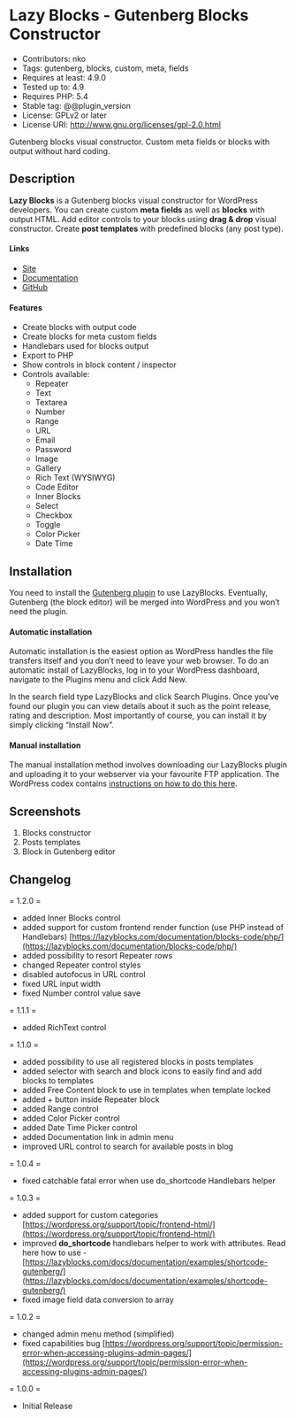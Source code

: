 # Lazy Blocks - Gutenberg Blocks Constructor #
* Contributors: nko
* Tags: gutenberg, blocks, custom, meta, fields
* Requires at least: 4.9.0
* Tested up to: 4.9
* Requires PHP: 5.4
* Stable tag: @@plugin_version
* License: GPLv2 or later
* License URI: http://www.gnu.org/licenses/gpl-2.0.html

Gutenberg blocks visual constructor. Custom meta fields or blocks with output without hard coding.

## Description ##

**Lazy Blocks** is a Gutenberg blocks visual constructor for WordPress developers. You can create custom **meta fields** as well as **blocks** with output HTML. Add editor controls to your blocks using **drag & drop** visual constructor. Create **post templates** with predefined blocks (any post type).

#### Links ####

* [Site](https://lazyblocks.com/)
* [Documentation](https://lazyblocks.com/documentation/getting-started/)
* [GitHub](https://github.com/nk-o/lazy-blocks)

#### Features ####

* Create blocks with output code
* Create blocks for meta custom fields
* Handlebars used for blocks output
* Export to PHP
* Show controls in block content / inspector
* Controls available:
    * Repeater
    * Text
    * Textarea
    * Number
    * Range
    * URL
    * Email
    * Password
    * Image
    * Gallery
    * Rich Text (WYSIWYG)
    * Code Editor
    * Inner Blocks
    * Select
    * Checkbox
    * Toggle
    * Color Picker
    * Date Time

## Installation ##

You need to install the [Gutenberg plugin](https://wordpress.org/plugins/gutenberg/) to use LazyBlocks. Eventually, Gutenberg (the block editor) will be merged into WordPress and you won’t need the plugin.

#### Automatic installation ####

Automatic installation is the easiest option as WordPress handles the file transfers itself and you don’t need to leave your web browser. To do an automatic install of LazyBlocks, log in to your WordPress dashboard, navigate to the Plugins menu and click Add New.

In the search field type LazyBlocks and click Search Plugins. Once you’ve found our plugin you can view details about it such as the point release, rating and description. Most importantly of course, you can install it by simply clicking “Install Now”.

#### Manual installation ####

The manual installation method involves downloading our LazyBlocks plugin and uploading it to your webserver via your favourite FTP application. The WordPress codex contains [instructions on how to do this here](https://codex.wordpress.org/Managing_Plugins#Manual_Plugin_Installation).

## Screenshots ##

1. Blocks constructor
2. Posts templates
3. Block in Gutenberg editor

## Changelog ##

= 1.2.0 =

* added Inner Blocks control
* added support for custom frontend render function (use PHP instead of Handlebars) [https://lazyblocks.com/documentation/blocks-code/php/](https://lazyblocks.com/documentation/blocks-code/php/)
* added possibility to resort Repeater rows
* changed Repeater control styles
* disabled autofocus in URL control
* fixed URL input width
* fixed Number control value save

= 1.1.1 =

* added RichText control

= 1.1.0 =

* added possibility to use all registered blocks in posts templates
* added selector with search and block icons to easily find and add blocks to templates
* added Free Content block to use in templates when template locked
* added + button inside Repeater block
* added Range control
* added Color Picker control
* added Date Time Picker control
* added Documentation link in admin menu
* improved URL control to search for available posts in blog

= 1.0.4 =

* fixed catchable fatal error when use do_shortcode Handlebars helper

= 1.0.3 =

* added support for custom categories [https://wordpress.org/support/topic/frontend-html/](https://wordpress.org/support/topic/frontend-html/)
* improved **do_shortcode** handlebars helper to work with attributes. Read here how to use - [https://lazyblocks.com/docs/documentation/examples/shortcode-gutenberg/](https://lazyblocks.com/docs/documentation/examples/shortcode-gutenberg/)
* fixed image field data conversion to array

= 1.0.2 =

* changed admin menu method (simplified)
* fixed capabilities bug [https://wordpress.org/support/topic/permission-error-when-accessing-plugins-admin-pages/](https://wordpress.org/support/topic/permission-error-when-accessing-plugins-admin-pages/)

= 1.0.0 =

* Initial Release

